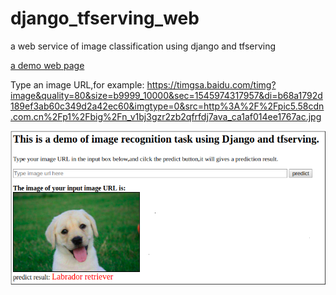 # django_tfserving_web
a web service of image classification using django and tfserving

[a demo web page](http://47.101.197.166:8080/search-form)


Type an image URL,for example:
https://timgsa.baidu.com/timg?image&quality=80&size=b9999_10000&sec=1545974317957&di=b68a1792d189ef3ab60c349d2a42ec60&imgtype=0&src=http%3A%2F%2Fpic5.58cdn.com.cn%2Fp1%2Fbig%2Fn_v1bj3gzr2zb2qfrfdj7ava_ca1af014ee1767ac.jpg

[![web page](https://github.com/Jerryzhangzhao/django_tfserving_web/blob/master/img_src/web_page.png)](http://47.101.197.166:8080/search-form)
